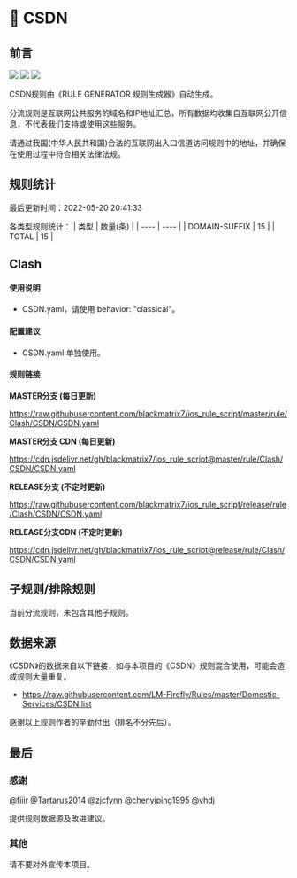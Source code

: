 # 🧸 CSDN

## 前言

![](https://shields.io/badge/-移除重复规则-ff69b4) ![](https://shields.io/badge/-DOMAIN与DOMAIN--SUFFIX合并-green) ![](https://shields.io/badge/-IP--CIDR(6)合并-blueviolet) 

CSDN规则由《RULE GENERATOR 规则生成器》自动生成。

分流规则是互联网公共服务的域名和IP地址汇总，所有数据均收集自互联网公开信息，不代表我们支持或使用这些服务。

请通过我国(中华人民共和国)合法的互联网出入口信道访问规则中的地址，并确保在使用过程中符合相关法律法规。

## 规则统计

最后更新时间：2022-05-20 20:41:33

各类型规则统计：
| 类型 | 数量(条)  | 
| ---- | ----  |
| DOMAIN-SUFFIX | 15  | 
| TOTAL | 15  | 


## Clash 

#### 使用说明
- CSDN.yaml，请使用 behavior: "classical"。

#### 配置建议
- CSDN.yaml 单独使用。

#### 规则链接
**MASTER分支 (每日更新)**

https://raw.githubusercontent.com/blackmatrix7/ios_rule_script/master/rule/Clash/CSDN/CSDN.yaml

**MASTER分支 CDN (每日更新)**

https://cdn.jsdelivr.net/gh/blackmatrix7/ios_rule_script@master/rule/Clash/CSDN/CSDN.yaml

**RELEASE分支 (不定时更新)**

https://raw.githubusercontent.com/blackmatrix7/ios_rule_script/release/rule/Clash/CSDN/CSDN.yaml

**RELEASE分支CDN (不定时更新)**

https://cdn.jsdelivr.net/gh/blackmatrix7/ios_rule_script@release/rule/Clash/CSDN/CSDN.yaml

## 子规则/排除规则


当前分流规则，未包含其他子规则。

## 数据来源

《CSDN》的数据来自以下链接，如与本项目的《CSDN》规则混合使用，可能会造成规则大量重复。

- https://raw.githubusercontent.com/LM-Firefly/Rules/master/Domestic-Services/CSDN.list


感谢以上规则作者的辛勤付出（排名不分先后）。

## 最后

### 感谢

[@fiiir](https://github.com/fiiir) [@Tartarus2014](https://github.com/Tartarus2014) [@zjcfynn](https://github.com/zjcfynn) [@chenyiping1995](https://github.com/chenyiping1995) [@vhdj](https://github.com/vhdj)

提供规则数据源及改进建议。

### 其他

请不要对外宣传本项目。